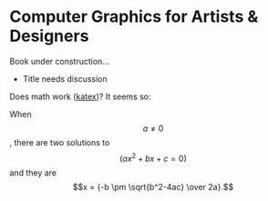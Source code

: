 # Computer Graphics for Artists & Designers

Book under construction...

* Title needs discussion

Does math work ([katex](http://plugins.gitbook.com/plugin/katex))? It seems so:

When $$a \ne 0$$, there are two solutions to $$(ax^2 + bx + c = 0)$$ and they are
$$x = {-b \pm \sqrt{b^2-4ac} \over 2a}.$$

